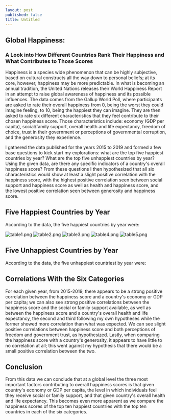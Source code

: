 ```yaml
---
layout: post
published: false
title: Untitled
---
```

## Global Happiness: 
### A Look into How Different Countries Rank Their Happiness and What Contributes to Those Scores

Happiness is a species wide phenomenon that can be highly subjective, based on cultural constructs all the way down to personal beliefs; at its core, however, happiness may be more predictable. In what is becoming an annual tradition, the United Nations releases their World Happiness Report in an attempt to raise global awareness of happiness and its possible influences. The data comes from the Gallup World Poll, where participants are asked to rate their overall happiness from 0, being the worst they could imagine feeling, to 10, being the happiest they can imagine. They are then asked to rate six different characteristics that they feel contribute to their chosen happiness score. Those characteristics include: economy (GDP per capita), social/family support, overall health and life expectancy, freedom of choice, trust in their government or perceptions of governmental corruption, and the generosity they experience. 

I gathered the data published for the years 2015 to 2019 and formed a few base questions to kick start my explorations: what are the top five happiest countries by year? What are the top five unhappiest countries by year? Using the given data, are there any specific indicators of a country's overall happiness score? From these questions I then hypothesized that all six characteristics would show at least a slight positive correlation with the happiness score, with the highest positive correlation seen between social support and happiness score as well as health and happiness score, and the lowest positive correlation seen between generosity and happiness score. 

## Five Happiest Countries by Year

According to the data, the five happiest countries by year were:

![table1.png]({{site.baseurl}}/img/table1.png)
![table2.png]({{site.baseurl}}/img/table2.png)
![table3.png]({{site.baseurl}}/img/table3.png)
![table4.png]({{site.baseurl}}/img/table4.png)
![table5.png]({{site.baseurl}}/img/table5.png)



## Five Unhappiest Countries by Year

According to the data, the five unhappiest countriest by year were:




## Correlations With the Six Categories

For each given year, from 2015-2019, there appears to be a strong positive correlation between the happiness score and a country's economy or GDP per capita; we can also see strong positive correlations between the happiness score and the social or family support available, as well as between the happiness score and a country's overall health and life expectancy, the second and third following my own hypotheses while the former showed more correlation than what was expected. We can see slight positive correlations between happiness score and both perceptions of freedom and government trust, as hypothesized. Lastly, when comparing the happiness score with a country's generosity, it appears to have little to no correlation at all; this went against my hypothesis that there would be a small positive correlation between the two. 

## Conclusion

From this data we can conclude that at a global level the three most important factors contributing to overall happiness scores is that given country's economy or GDP per capita, the level in which individuals feel they receive social or family support, and that given country's overall health and life expectancy. This becomes even more apparent as we compare the happiness scores of the top ten happiest countries with the top ten countries in each of the six categories.
